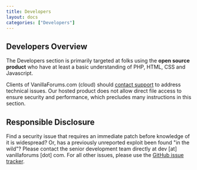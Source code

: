 ```yaml
---
title: Developers
layout: docs
categories: ["Developers"]
---
```


## Developers Overview

The Developers section is primarily targeted at folks using the **open source product** who have at least a basic understanding of PHP, HTML, CSS and Javascript.

Clients of VanillaForums.com (cloud) should [contact support](http://vanillaforums.com/help) to address technical issues. Our hosted product does not allow direct file access to ensure security and performance, which precludes many instructions in this section.

## Responsible Disclosure

Find a security issue that requires an immediate patch before knowledge of it is widespread? Or, has a previously unreported exploit been found "in the wild"? Please contact the senior development team directly at dev [at] vanillaforums [dot] com. For all other issues, please use the [GitHub issue tracker](http://github.com/vanillaforums/vanilla).
